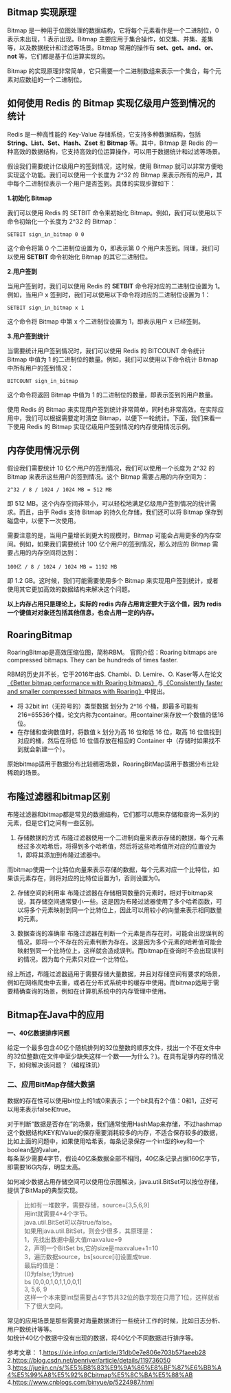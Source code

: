##  Bitmap 实现原理
Bitmap 是一种用于位图处理的数据结构，它将每个元素看作是一个二进制位，0 表示未出现，1 表示出现。Bitmap 主要应用于集合操作，如交集、并集、差集等，以及数据统计和过滤等场景。Bitmap 常用的操作有 **set、get、and、or、not** 等，它们都是基于位运算实现的。

Bitmap 的实现原理非常简单，它只需要一个二进制数组来表示一个集合，每个元素对应数组的一个二进制位。


## 如何使用 Redis 的 Bitmap 实现亿级用户签到情况的统计

Redis 是一种高性能的 Key-Value 存储系统，它支持多种数据结构，包括 **String、List、Set、Hash、Zset** 和 **Bitmap** 等。其中，Bitmap 是 Redis 的一种高效的数据结构，它支持高效的位运算操作，可以用于数据统计和过滤等场景。

假设我们需要统计亿级用户的签到情况，这时候，使用 Bitmap 就可以非常方便地实现这个功能。我们可以使用一个长度为 2^32 的 Bitmap 来表示所有的用户，其中每个二进制位表示一个用户是否签到。具体的实现步骤如下：

**1.初始化 Bitmap**

我们可以使用 Redis 的 SETBIT 命令来初始化 Bitmap。例如，我们可以使用以下命令初始化一个长度为 2^32 的 Bitmap：

```
SETBIT sign_in_bitmap 0 0
```

这个命令将第 0 个二进制位设置为 0，即表示第 0 个用户未签到。同理，我们可以使用 **SETBIT** 命令初始化 Bitmap 的其它二进制位。

**2.用户签到**

当用户签到时，我们可以使用 Redis 的 **SETBIT** 命令将对应的二进制位设置为 1。例如，当用户 x 签到时，我们可以使用以下命令将对应的二进制位设置为 1：

```
SETBIT sign_in_bitmap x 1
```


这个命令将 Bitmap 中第 x 个二进制位设置为 1，即表示用户 x 已经签到。

**3.用户签到统计**

当需要统计用户签到情况时，我们可以使用 Redis 的 BITCOUNT 命令统计 Bitmap 中值为 1 的二进制位的数量。例如，我们可以使用以下命令统计 Bitmap 中所有用户的签到情况：

```
BITCOUNT sign_in_bitmap
```

这个命令将返回 Bitmap 中值为 1 的二进制位的数量，即表示签到的用户数量。

使用 Redis 的 Bitmap 来实现用户签到统计非常简单，同时也非常高效。在实际应用中，我们可以根据需要定时清空 Bitmap，以便下一轮统计。下面，我们来看一下使用 Redis 的 Bitmap 实现亿级用户签到情况的内存使用情况示例。

## 内存使用情况示例

假设我们需要统计 10 亿个用户的签到情况，我们可以使用一个长度为 2^32 的 Bitmap 来表示这些用户的签到情况。这个 Bitmap 需要占用的内存空间为：

```
2^32 / 8 / 1024 / 1024 MB = 512 MB
```



即 512 MB。这个内存空间非常小，可以轻松地满足亿级用户签到情况的统计需求。而且，由于 Redis 支持 Bitmap 的持久化存储，我们还可以将 Bitmap 保存到磁盘中，以便下一次使用。

需要注意的是，当用户量增长到更大的规模时，Bitmap 可能会占用更多的内存空间。例如，如果我们需要统计 100 亿个用户的签到情况，那么对应的 Bitmap 需要占用的内存空间将达到：

```
100亿 / 8 / 1024 / 1024 MB = 1192 MB
```


即 1.2 GB。这时候，我们可能需要使用多个 Bitmap 来实现用户签到统计，或者使用其它更加高效的数据结构来解决这个问题。

**以上内存占用只是理论上，实际的 redis 内存占用肯定要大于这个值，因为 redis 一个键值对对象还包括其他信息，也会占用一定的内存。**




## RoaringBitmap
RoaringBitmap是高效压缩位图，简称RBM。
官网介绍：Roaring bitmaps are compressed bitmaps. They can be hundreds of times faster.

RBM的历史并不长，它于2016年由S. Chambi、D. Lemire、O. Kaser等人在论文[《Better bitmap performance with Roaring bitmaps》](https://arxiv.org/pdf/1402.6407.pdf)与[《Consistently faster and smaller compressed bitmaps with Roaring》](https://arxiv.org/pdf/1603.06549.pdf)中提出。
- 将 32bit int（无符号的）类型数据 划分为 2^16 个桶，即最多可能有216=65536个桶，论文内称为container。用container来存放一个数值的低16位。
- 在存储和查询数值时，将数值 k 划分为高 16 位和低 16 位，取高 16 位值找到对应的桶，然后在将低 16 位值存放在相应的 Container 中（存储时如果找不到就会新建一个）。


原始bitmap适用于数据分布比较稠密场景，RoaringBitMap适用于数据分布比较稀疏的场景。




## 布隆过滤器和bitmap区别

布隆过滤器和bitmap都是常见的数据结构，它们都可以用来存储和查询一系列的元素，但是它们之间有一些区别。

1. 存储数据的方式
布隆过滤器使用一个二进制向量来表示存储的数据，每个元素经过多次哈希后，将得到多个哈希值，然后将这些哈希值所对应的位置设为1，即将其添加到布隆过滤器中。

而bitmap使用一个比特位向量来表示存储的数据，每个元素对应一个比特位，如果该元素存在，则将对应的比特位设置为1，否则设置为0。

2. 存储空间的利用率
布隆过滤器在存储相同数量的元素时，相对于bitmap来说，其存储空间通常要小一些。这是因为布隆过滤器使用了多个哈希函数，可以将多个元素映射到同一个比特位上，因此可以用较小的向量来表示相同数量的元素。

3. 数据查询的准确率
布隆过滤器在判断一个元素是否存在时，可能会出现误判的情况，即将一个不存在的元素判断为存在。这是因为多个元素的哈希值可能会映射到同一个比特位上，这样就会造成误判。而bitmap在查询时不会出现误判的情况，因为每个元素只对应一个比特位。

综上所述，布隆过滤器适用于需要存储大量数据，并且对存储空间有要求的场景，例如在网络爬虫中去重，或者在分布式系统中的缓存中使用。而bitmap适用于需要精确查询的场景，例如在计算机系统中的内存管理中使用。




## Bitmap在Java中的应用
**一、40亿数据排序问题**

给定一个最多包含40亿个随机排列的32位整数的顺序文件，找出一个不在文件中的32位整数(在文件中至少缺失这样一个数——为什么？)。在具有足够内存的情况下，如何解决该问题？（编程珠玑）

### 二、应用BitMap存储大数据

数据的存在性可以使用bit位上的1或0来表示；一个bit具有2个值：0和1，正好可以用来表示false和true。

对于判断“数据是否存在”的场景，我们通常使用HashMap来存储，不过hashmap这个数据结构KEY和Value的保存需要消耗较多的内存，不适合保存较多的数据，比如上面的问题中，如果使用哈希表，每条记录保存一个int型的key和一个boolean型的value，  
每条至少需要4字节，假设40亿条数据全部不相同，40亿条记录占据160亿字节，即需要16G内存，明显太高。

如何减少数据占用存储空间可以使用位示图解决，java.util.BitSet可以按位存储，提供了BitMap的典型实现。

> 比如有一堆数字，需要存储，source=[3,5,6,9]  
用int就需要4*4个字节。  
java.util.BitSet可以存true/false。  
如果用java.util.BitSet，则会少很多，其原理是：  
1，先找出数据中最大值maxvalue=9  
2，声明一个BitSet bs,它的size是maxvalue+1=10  
3，遍历数据source，bs[source[i]]设置成true.  
最后的值是：  
(0为false;1为true)  
bs [0,0,0,1,0,1,1,0,0,1]  
3, 5,6, 9  
这样一个本来要int型需要占4字节共32位的数字现在只用了1位，这样就省下了很大空间。


常见的应用场景是那些需要对海量数据进行一些统计工作的时候，比如日志分析、用户数统计等等。  
如统计40亿个数据中没有出现的数据，将40亿个不同数据进行排序等。


参考文章：
1.https://xie.infoq.cn/article/31db0e7e806e703b57faeeb28
2.https://blog.csdn.net/penriver/article/details/119736050
3.https://juejin.cn/s/%E5%B8%83%E9%9A%86%E8%BF%87%E6%BB%A4%E5%99%A8%E5%92%8Cbitmap%E5%8C%BA%E5%88%AB
4.https://www.cnblogs.com/binyue/p/5224987.html
